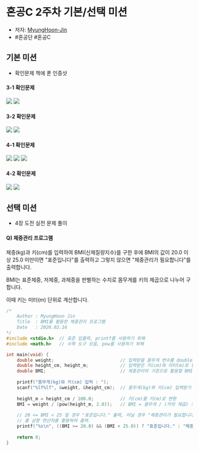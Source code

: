 # 혼공C 2주차 기본/선택 미션
- 저자: [MyungHoon-Jin](https://github.com/jinmang2)
- #혼공단 #혼공C
## 기본 미션
- 확인문제 책에 푼 인증샷

#### 3-1 확인문제
<img src="https://github.com/jinmang2/HonGongC/blob/master/img/3-1-1.jpg?raw=true?raw=true" >
<img src="https://github.com/jinmang2/HonGongC/blob/master/img/3-1-2.jpg?raw=true?raw=true" >

#### 3-2 확인문제
<img src="https://github.com/jinmang2/HonGongC/blob/master/img/3-2-1.jpg?raw=true?raw=true" >
<img src="https://github.com/jinmang2/HonGongC/blob/master/img/3-2-2.jpg?raw=true?raw=true" >

#### 4-1 확인문제
<img src="https://github.com/jinmang2/HonGongC/blob/master/img/4-1-1.jpg?raw=true?raw=true" >
<img src="https://github.com/jinmang2/HonGongC/blob/master/img/4-1-2.jpg?raw=true?raw=true" >
<img src="https://github.com/jinmang2/HonGongC/blob/master/img/4-1-3.jpg?raw=true?raw=true" >

#### 4-2 확인문제
<img src="https://github.com/jinmang2/HonGongC/blob/master/img/4-2-1(수정).jpg?raw=true?raw=true" >
<img src="https://github.com/jinmang2/HonGongC/blob/master/img/4-2-2.jpg?raw=true?raw=true" >

## 선택 미션
- 4장 도전 실전 문제 풀이

#### Q) 체중관리 프로그램
체중(kg)과 키(cm)를 입력하여 BMI(신체질량지수)를 구한 후에 BMI의 값이 20.0 이상 25.0 미만이면 "표준입니다"를 출력하고 그렇지 않으면 "체중관리가 필요합니다"를 출력합니다.

BMI는 표준체중, 저체중, 과체중을 판별하는 수치로 몸무게를 키의 제곱으로 나누어 구합니다.

이때 키는 미터(m) 단위로 계산합니다.

```c
/*
    Author : MyungHoon Jin
    Title  : BMI를 활용한 체중관리 프로그램
    Date   : 2020.02.16
*/
#include <stdio.h>  // 표준 입출력, printf를 사용하기 위해
#include <math.h>   // 수학 도구 모음, pow를 사용하기 위해

int main(void) {
    double weight;                         // 입력받을 몸무게 변수를 double로 선언
    double height_cm, height_m;            // 입력받은 키(cm)와 미터(m)로 변환할 변수를 double로 선언
    double BMI;                            // 체중관리의 기준으로 활용할 BMI 변수를 double로 선언
    
    printf("몸무게(kg)와 키(cm) 입력 : ");
    scanf("%lf%lf", &weight, &height_cm);  // 몸무게(kg)와 키(cm) 입력받기
    
    height_m = height_cm / 100.0;          // 키(cm)를 키(m)로 변환
    BMI = weight / (pow(height_m, 2.0));   // BMI = 몸무게 / (키의 제곱) 계산
    
    // 20 <= BMI < 25 일 경우 "표준입니다." 출력, 아닐 경우 "체중관리가 필요합니다."
    // 를 삼항 연산자를 활용하여 출력.
    printf("%s\n", ((BMI >= 20.0) && (BMI < 25.0)) ? "표준입니다." : "체중관리가 필요합니다.");
    
    return 0;
}
```

